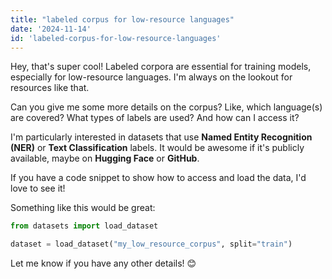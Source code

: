 ```yaml
---
title: "labeled corpus for low-resource languages"
date: '2024-11-14'
id: 'labeled-corpus-for-low-resource-languages'
---
```


Hey, that's super cool! Labeled corpora are essential for training models, especially for low-resource languages. I'm always on the lookout for resources like that. 

Can you give me some more details on the corpus? Like, which language(s) are covered? What types of labels are used? And how can I access it?

I'm particularly interested in datasets that use **Named Entity Recognition (NER)** or **Text Classification** labels. It would be awesome if it's publicly available, maybe on **Hugging Face** or **GitHub**.

If you have a code snippet to show how to access and load the data, I'd love to see it! 

Something like this would be great:

```python
from datasets import load_dataset

dataset = load_dataset("my_low_resource_corpus", split="train")
```

Let me know if you have any other details! 😊

